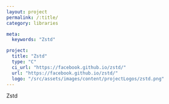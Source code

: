 ```yaml
---
layout: project
permalink: /:title/
category: libraries

meta:
  keywords: "Zstd"

project:
  title: "Zstd"
  type: "C"
  ci_url: "https://facebook.github.io/zstd/"
  url: "https://facebook.github.io/zstd/"
  logo: "/src/assets/images/content/projectLogos/zstd.png"
---
```


<p>Zstd</p>
